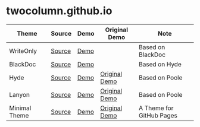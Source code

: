 # twocolumn.github.io

| Theme | Source | Demo | Original Demo | Note |
|---|---|---|---|---|
| WriteOnly | [Source](https://github.com/twocolumn/WriteOnly) | [Demo](https://twocolumn.github.io/WriteOnly) | | Based on BlackDoc |
| BlackDoc | [Source](https://github.com/twocolumn/BlackDoc) | [Demo](https://twocolumn.github.io/BlackDoc) | | Based on Hyde |
| Hyde | [Source](https://github.com/twocolumn/hyde) | [Demo](https://twocolumn.github.io/hyde) | [Original Demo](https://hyde.getpoole.com/) | Based on Poole |
| Lanyon | [Source](https://github.com/twocolumn/lanyon) | [Demo](https://twocolumn.github.io/lanyon) | [Original Demo](http://lanyon.getpoole.com/) | Based on Poole |
| Minimal Theme | [Source](https://github.com/twocolumn/minimal) | [Demo](https://twocolumn.github.io/minimal) | [Original Demo](https://orderedlist.com/minimal/) | A Theme for GitHub Pages |
